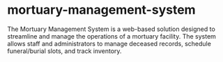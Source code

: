 # mortuary-management-system
The Mortuary Management System is a web-based solution designed to streamline and manage the operations of a mortuary facility. The system allows staff and administrators to manage deceased records, schedule funeral/burial slots, and track inventory.
